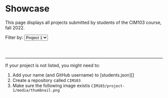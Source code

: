 # Showcase

This page displays all projects submitted by students of the CIM103 course, fall 2022.

<label>
  Filter by:
  <select id="project">
    <option value="project-1">Project 1</option>
    <option value="project-2">Project 2</option>
    <option value="project-3">Project 3</option>
  </select>
</label>

<ul id="list"></ul>

---

If your project is not listed, you might need to:

1. Add your name (and GitHub username) to [students.json][]
2. Create a repository called `CIM103`
3. Make sure the following image existis `CIM103/project-1/media/thumbnail.png`

<style>

  hr {
    height: 1px;
  }

  #list,
  #list * {
    box-sizing: border-box;
  }

  #list {
    display: flex;
    flex-wrap: wrap;
    list-style: none;
    padding: 0;
    margin: 2em 0;
  }

  #list li {
    margin: 0;
    padding: 0 1em 1em 0;
    width: 50%;
  }

  #list figure {
    margin: 0;
  }

  #list figure a:hover {
    opacity: .5;
  }

  #list figcaption {
    margin: .5em 0;
  }


  #list img {
    display: flex;
    width: 100%;
    aspect-ratio: 16/9;
    object-fit: cover;
    box-shadow: 0 0 0 1px #eee;
  }

  @media (min-width: 640px) {
    #list li {
      width: 33.333%;
    }
  }

  @media (min-width: 1024px) {
    #list li {
      width: 25%;
    }
  }

</style>

<script>

  class Item
  {
    constructor( student )
    {
      this.name = student.name
      this.username = student.username
      this.course = 'CIM103'

      this.links = {}
      this.links.source = document.createElement( 'a' )
      this.links.demo = document.createElement( 'a' )

      this.item = document.createElement( 'li' )
      this.figure = document.createElement( 'figure' )
      this.image = document.createElement( 'img' )
      this.caption = document.createElement( 'figcaption' )

      this.profile = `https://github.com/${ this.username }`
      this.source = `${ this.profile }/${ this.course }`
      this.demo = `https://${ this.username }.github.io/${ this.course }/${ project.value }`
      this.thumbnail = `${ this.demo }/media/thumbnail.png`

      this.update()

    }
    update() {

      fetch( this.thumbnail )

        .then( response => {

          if ( response.ok )
          {

            this.image.src = this.thumbnail

            this.links.demo.href = this.demo
            this.links.demo.append( this.image )

            this.links.source.href = this.source
            this.links.source.append( this.name )

            this.caption.append( 'By ', this.links.source )
            this.figure.append( this.links.demo, this.caption )
            this.item.append( this.figure )
            list.append( this.item )

          }

        } )

    }
  }

  class List
  {
    constructor( file )
    {

      fetch( file )
        .then( response => response.json() )
        .then( students => {
          this.students = students
          this.shuffle()
          this.update()
        } )

      project.addEventListener( 'change', () => { this.update() } )

    }
    shuffle()
    {
      this.students.sort( () => Math.random() - 0.5 )
    }
    update()
    {
      list.replaceChildren()
      this.students.forEach( student => new Item( student ) )
    }
  }

  new List( 'students.json' )

</script>
